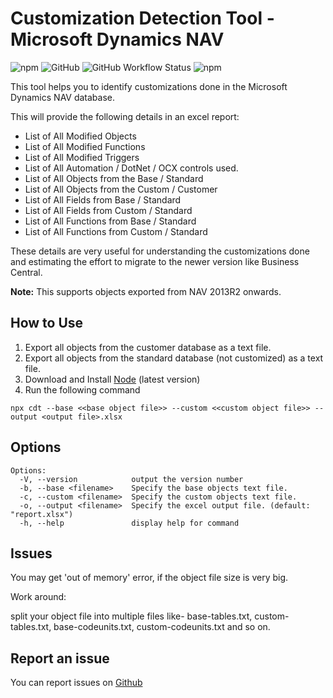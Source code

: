 # Customization Detection Tool - Microsoft Dynamics NAV

![npm](https://img.shields.io/npm/v/@msnraju/cdt)
![GitHub](https://img.shields.io/github/license/msnraju/cdt)
![GitHub Workflow Status](https://img.shields.io/github/workflow/status/msnraju/cdt/Build%20CDT)
![npm](https://img.shields.io/npm/dt/@msnraju/cdt)

This tool helps you to identify customizations done in the Microsoft Dynamics NAV database.

This will provide the following details in an excel report:

* List of All Modified Objects
* List of All Modified Functions
* List of All Modified Triggers
* List of All Automation / DotNet / OCX controls used.
* List of All Objects from the Base / Standard
* List of All Objects from the Custom / Customer
* List of All Fields from Base / Standard
* List of All Fields from Custom / Standard
* List of All Functions from Base / Standard
* List of All Functions from Custom / Standard

These details are very useful for understanding the customizations done and estimating the effort to migrate to the newer version like Business Central. 

**Note:** This supports objects exported from NAV 2013R2 onwards.

## How to Use

1. Export all objects from the customer database as a text file.
2. Export all objects from the standard database (not customized) as a text file.
3. Download and Install [Node](https://nodejs.org/en/download/) (latest version)
4. Run the following command

`npx cdt --base <<base object file>> --custom <<custom object file>> --output <output file>.xlsx`


## Options

```
Options:
  -V, --version            output the version number
  -b, --base <filename>    Specify the base objects text file.
  -c, --custom <filename>  Specify the custom objects text file.
  -o, --output <filename>  Specify the excel output file. (default: "report.xlsx")
  -h, --help               display help for command
```

## Issues

You may get 'out of memory' error, if the object file size is very big. 

Work around:

split your object file into multiple files like- base-tables.txt, custom-tables.txt, base-codeunits.txt, custom-codeunits.txt and so on.


## Report an issue
You can report issues on [Github](https://github.com/msnraju/cdt/issues)
